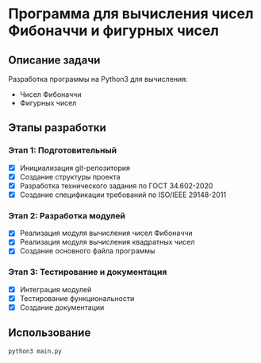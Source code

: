 # Программа для вычисления чисел Фибоначчи и фигурных чисел

## Описание задачи
Разработка программы на Python3 для вычисления:
- Чисел Фибоначчи
- Фигурных чисел

## Этапы разработки

### Этап 1: Подготовительный
- [x] Инициализация git-репозитория
- [x] Создание структуры проекта
- [x] Разработка технического задания по ГОСТ 34.602-2020
- [x] Создание спецификации требований по ISO/IEEE 29148-2011

### Этап 2: Разработка модулей
- [x] Реализация модуля вычисления чисел Фибоначчи
- [x] Реализация модуля вычисления квадратных чисел
- [x] Создание основного файла программы

### Этап 3: Тестирование и документация
- [x] Интеграция модулей
- [x] Тестирование функциональности
- [x] Создание документации

## Использование
```bash
python3 main.py
